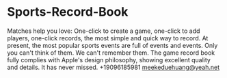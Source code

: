 # Sports-Record-Book

Matches help you love: One-click to create a game, one-click to add players, one-click records, the most simple and quick way to record. At present, the most popular sports events are full of events and events. Only you can't think of them. We can't remember them. The game record book fully complies with Apple's design philosophy, showing excellent quality and details. It has never missed.
+19096185981 meekeduehuang@yeah.net
